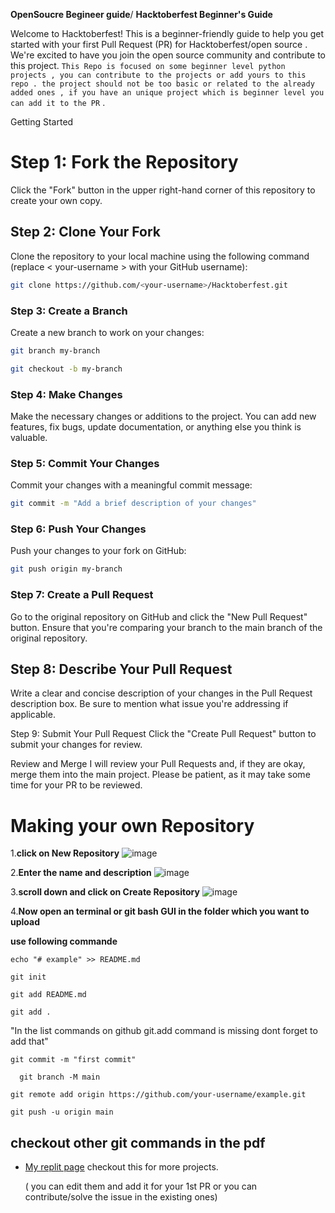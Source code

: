 **OpenSoucre Begineer guide**/
**Hacktoberfest Beginner's Guide**

Welcome to Hacktoberfest! This is a beginner-friendly guide to help you get started with your first Pull Request (PR) for Hacktoberfest/open source . We're excited to have you join the open source community and contribute to this project.
``` This Repo is focused on some beginner level python projects , you can contribute to the projects or add yours to this repo . the project should not be too basic or related to the already added ones , if you have an unique project which is beginner level you can add it to the PR ``` . 

Getting Started

# Step 1: Fork the Repository
Click the "Fork" button in the upper right-hand corner of this repository to create your own copy.

## Step 2: Clone Your Fork
Clone the repository to your local machine using the following command (replace < your-username > with your GitHub username):

```bash 
git clone https://github.com/<your-username>/Hacktoberfest.git
```
### Step 3: Create a Branch
Create a new branch to work on your changes:

```bash
git branch my-branch 
```

```bash
git checkout -b my-branch
``` 
### Step 4: Make Changes
Make the necessary changes or additions to the project. You can add new features, fix bugs, update documentation, or anything else you think is valuable.

### Step 5: Commit Your Changes
Commit your changes with a meaningful commit message:

```bash
git commit -m "Add a brief description of your changes"
```
### Step 6: Push Your Changes
Push your changes to your fork on GitHub:

```bash
git push origin my-branch
```
### Step 7: Create a Pull Request
Go to the original repository on GitHub and click the "New Pull Request" button. Ensure that you're comparing your branch to the main branch of the original repository.

## Step 8: Describe Your Pull Request
Write a clear and concise description of your changes in the Pull Request description box. Be sure to mention what issue you're addressing if applicable.



Step 9: Submit Your Pull Request
Click the "Create Pull Request" button to submit your changes for review.

Review and Merge
I will review your Pull Requests and, if they are okay, merge them into the main project. Please be patient, as it may take some time for your PR to be reviewed.




# Making your own Repository 

1.**click on New Repository** 
    ![image](https://github.com/vedantterse/python/assets/69134828/439301f5-8729-4333-a5d8-4fbabc0a369c)


2.**Enter the name and description**
     ![image](https://github.com/vedantterse/python/assets/69134828/fcc3cc21-5e8f-40c2-93bc-211c119aa538)

3.**scroll down and click on Create Repository**
    ![image](https://github.com/vedantterse/python/assets/69134828/32f9df25-2ed0-4a64-8cf4-224e4a5bb86a)

4.**Now open an terminal or git bash GUI in the folder which you want to upload**
  
  **use following commande**
  
 ```
 echo "# example" >> README.md
 ```
 
 ```
 git init
 ```
  
 ```
 git add README.md
 ```
 
 ```
 git add .
 ```
"In the list commands on github git.add command is missing dont forget to add that"
 
 ``` 
 git commit -m "first commit"
 ```
 
 ```
   git branch -M main
 ```
 
 ```
 git remote add origin https://github.com/your-username/example.git
 ```
 
 ```
 git push -u origin main
 ```

## checkout other git commands in the pdf 



- [My replit page](https://replit.com/@VedantTerse) checkout this for more projects.
  
  ( you can edit them and add it for your 1st PR or you can contribute/solve the issue in the existing ones)
